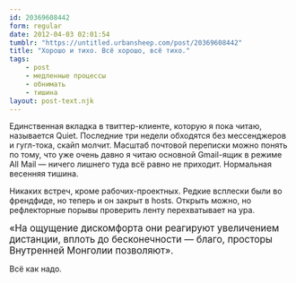 ```yaml
---
id: 20369608442
form: regular
date: 2012-04-03 02:01:54
tumblr: "https://untitled.urbansheep.com/post/20369608442"
title: "Хорошо и тихо. Всё хорошо, всё тихо."
tags:
    - post
    - медленные процессы
    - обнимать
    - тишина
layout: post-text.njk
---
```


<p>Единственная вкладка в твиттер-клиенте, которую я пока читаю, называется Quiet. Последние три недели обходятся без мессенджеров и гугл-тока, скайп молчит. Масштаб почтовой переписки можно понять по тому, что уже очень давно я читаю основной Gmail-ящик в режиме All Mail — ничего лишнего туда всё равно не приходит. Нормальная весенняя тишина.</p>

<p>Никаких встреч, кроме рабочих-проектных. Редкие всплески были во френдфиде, но теперь и он закрыт в hosts. Открыть можно, но рефлекторные порывы проверить ленту перехватывает на ура.</p>

<p><big>«На ощущение дискомфорта они реагируют увеличением дистанции, вплоть до бесконечности — благо, просторы Внутренней Монголии позволяют».</big></p>

<p>Всё как надо.</p>

